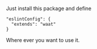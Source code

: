 Just install this package and define
```
"eslintConfig": {
  "extends": "waat"
}
```
Where ever you want to use it.
